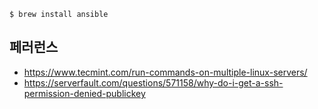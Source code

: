 ```
$ brew install ansible
```















## 페러런스 ##
* https://www.tecmint.com/run-commands-on-multiple-linux-servers/
* https://serverfault.com/questions/571158/why-do-i-get-a-ssh-permission-denied-publickey
